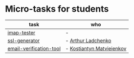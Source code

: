 # Micro-tasks for students

task | who 
---|---
[imap-tester](./tasks/task-mail-tester.md) | -
[ssl-generator](./tasks/task-ssl-generator.md) | - [Arthur Ladchenko](https://github.com/ArthCodeUA/ssh-generator) 
[email-verification-tool](./tasks/task-email-verification-tool.md)| - [Kostiantyn Matvieienkov](https://github.com/kostiantynn/simple-mail-tester-backend) 

